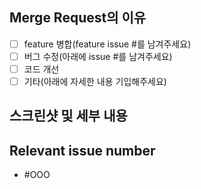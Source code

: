 ## Merge Request의 이유

<!-- 어떤 이유로 MR를 하셨는 지 체크 또는 기입해주세요 -->

- [ ] feature 병합(feature issue #를 남겨주세요)
- [ ] 버그 수정(아래에 issue #를 남겨주세요)
- [ ] 코드 개선
- [ ] 기타(아래에 자세한 내용 기입해주세요)

## 스크린샷 및 세부 내용

<!-- 왜 해당 MR이 필요한지 최대한 다른 사람이 알아볼 수 있도록 적기 -->

## Relevant issue number

<!-- 관련된 이슈 넘버가 있으면 이곳에 기입해주세요, ex) #000, #000-->

- #OOO
